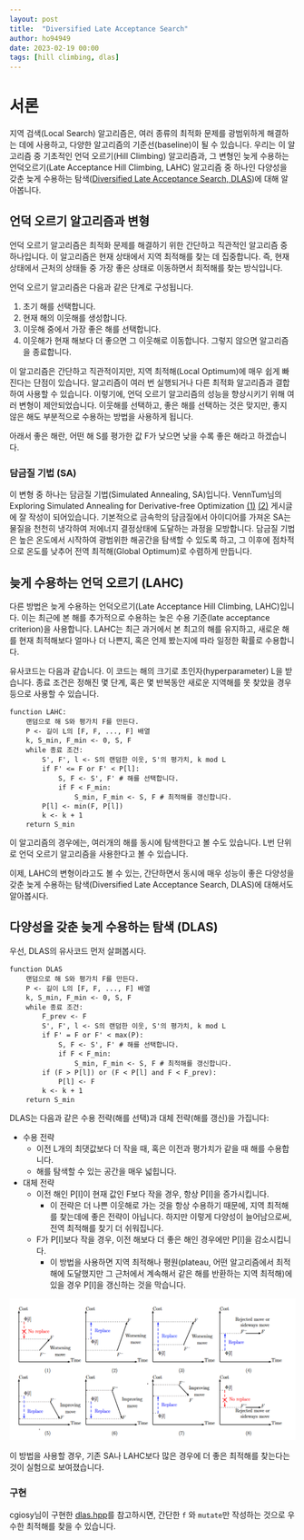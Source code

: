 ```yaml
---
layout: post
title:  "Diversified Late Acceptance Search"
author: ho94949
date: 2023-02-19 00:00
tags: [hill climbing, dlas]
---
```


# 서론

지역 검색(Local Search) 알고리즘은, 여러 종류의 최적화 문제를 광범위하게 해결하는 데에 사용하고, 다양한 알고리즘의 기준선(baseline)이 될 수 있습니다. 우리는 이 알고리즘 중 기초적인 언덕 오르기(Hill Climbing) 알고리즘과, 그 변형인 늦게 수용하는 언덕오르기(Late Acceptance Hill Climbing, LAHC) 알고리즘 중 하나인 다양성을 갖춘 늦게 수용하는 탐색([Diversified Late Acceptance Search, DLAS](https://arxiv.org/abs/1806.09328))에 대해 알아봅니다.

## 언덕 오르기 알고리즘과 변형

언덕 오르기 알고리즘은 최적화 문제를 해결하기 위한 간단하고 직관적인 알고리즘 중 하나입니다. 이 알고리즘은 현재 상태에서 지역 최적해를 찾는 데 집중합니다. 즉, 현재 상태에서 근처의 상태들 중 가장 좋은 상태로 이동하면서 최적해를 찾는 방식입니다.

언덕 오르기 알고리즘은 다음과 같은 단계로 구성됩니다.

1. 초기 해를 선택합니다.
2. 현재 해의 이웃해를 생성합니다.
3. 이웃해 중에서 가장 좋은 해를 선택합니다.
4. 이웃해가 현재 해보다 더 좋으면 그 이웃해로 이동합니다. 그렇지 않으면 알고리즘을 종료합니다.

이 알고리즘은 간단하고 직관적이지만, 지역 최적해(Local Optimum)에 매우 쉽게 빠진다는 단점이 있습니다. 알고리즘이 여러 번 실행되거나 다른 최적화 알고리즘과 결합하여 사용할 수 있습니다. 이렇기에, 언덕 오르기 알고리즘의 성능을 향상시키기 위해 여러 변형이 제안되었습니다. 이웃해를 선택하고, 좋은 해를 선택하는 것은 맞지만, 좋지 않은 해도 부분적으로 수용하는 방법을 사용하게 됩니다.

아래서 좋은 해란, 어떤 해 S를 평가한 값 F가 낮으면 낮을 수록 좋은 해라고 하겠습니다.

### 담금질 기법 (SA)

이 변형 중 하나는 담금질 기법(Simulated Annealing, SA)입니다. VennTum님의 Exploring Simulated Annealing for Derivative-free Optimization [(1)](https://infossm.github.io/blog/2022/12/18/Simulated-Annealing-1/) [(2)](https://infossm.github.io/blog/2023/01/18/Simulated-Annealing-2/) 게시글에 잘 작성이 되어있습니다. 기본적으로 금속학의 담금질에서 아이디어를 가져온 SA는 물질을 천천히 냉각하여 저에너지 결정상태에 도달하는 과정을 모방합니다. 담금질 기법은 높은 온도에서 시작하여 광범위한 해공간을 탐색할 수 있도록 하고, 그 이후에 점차적으로 온도를 낮추어 전역 최적해(Global Optimum)로 수렴하게 만듭니다.

## 늦게 수용하는 언덕 오르기 (LAHC)

다른 방법은 늦게 수용하는 언덕오르기(Late Acceptance Hill Climbing, LAHC)입니다. 이는 최근에 본 해를 추가적으로 수용하는 늦은 수용 기준(late acceptance criterion)을 사용합니다. LAHC는 최근 과거에서 본 최고의 해를 유지하고, 새로운 해를 현재 최적해보다 얼마나 더 나쁜지, 혹은 언제 봤는지에 따라 일정한 확률로 수용합니다.

유사코드는 다음과 같습니다. 이 코드는 해의 크기로 초인자(hyperparameter) L을 받습니다. 종료 조건은 정해진 몇 단계, 혹은 몇 반복동안 새로운 지역해를 못 찾았을 경우 등으로 사용할 수 있습니다. 

```
function LAHC:
    랜덤으로 해 S와 평가치 F를 만든다.
    P <- 길이 L의 [F, F, ..., F] 배열
    k, S_min, F_min <- 0, S, F
    while 종료 조건:
        S', F', l <- S의 랜덤한 이웃, S'의 평가치, k mod L
        if F' <= F or F' < P[l]:
            S, F <- S', F' # 해를 선택합니다.
            if F < F_min:
                S_min, F_min <- S, F # 최적해를 갱신합니다.
        P[l] <- min(F, P[l])
        k <- k + 1
    return S_min
```

이 알고리즘의 경우에는, 여러개의 해를 동시에 탐색한다고 볼 수도 있습니다. L번 단위로 언덕 오르기 알고리즘을 사용한다고 볼 수 있습니다.

이제, LAHC의 변형이라고도 볼 수 있는, 간단하면서 동시에 매우 성능이 좋은 다양성을 갖춘 늦게 수용하는 탐색(Diversified Late Acceptance Search, DLAS)에 대해서도 알아봅시다.

## 다양성을 갖춘 늦게 수용하는 탐색 (DLAS)

우선, DLAS의 유사코드 먼저 살펴봅시다.

```
function DLAS
    랜덤으로 해 S와 평가치 F를 만든다.
    P <- 길이 L의 [F, F, ..., F] 배열
    k, S_min, F_min <- 0, S, F
    while 종료 조건:
        F_prev <- F
        S', F', l <- S의 랜덤한 이웃, S'의 평가치, k mod L
        if F' = F or F' < max(P):
            S, F <- S', F' # 해를 선택합니다.
            if F < F_min:
                S_min, F_min <- S, F # 최적해를 갱신합니다.
        if (F > P[l]) or (F < P[l] and F < F_prev):
            P[l] <- F
        k <- k + 1
    return S_min
```

DLAS는 다음과 같은 수용 전략(해를 선택)과 대체 전략(해를 갱신)을 가집니다:

- 수용 전략
  - 이전 L개의 최댓값보다 더 작을 때, 혹은 이전과 평가치가 같을 때 해를 수용합니다.
  - 해를 탐색할 수 있는 공간을 매우 넓힙니다.
- 대체 전략
  - 이전 해인 P[l]이 현재 값인 F보다 작을 경우, 항상 P[l]을 증가시킵니다.
    - 이 전략은 더 나쁜 이웃해로 가는 것을 항상 수용하기 때문에, 지역 최적해를 찾는데에 좋은 전략이 아닙니다. 하지만 이렇게 다양성이 늘어남으로써, 전역 최적해를 찾기 더 쉬워집니다.
  - F가 P[l]보다 작을 경우, 이전 해보다 더 좋은 해인 경우에만 P[l]을 감소시킵니다.
    - 이 방법을 사용하면 지역 최적해나 평원(plateau, 어떤 알고리즘에서 최적해에 도달했지만 그 근처에서 계속해서 같은 해를 반환하는 지역 최적해)에 있을 경우 P[l]을 갱신하는 것을 막습니다.

![DLAS의 수용 및 대체 전략](/assets/images/dlas/img1.png)

이 방법을 사용할 경우, 기존 SA나 LAHC보다 많은 경우에 더 좋은 최적해를 찾는다는 것이 실험으로 보여졌습니다.

### 구현

cgiosy님이 구현한 [dlas.hpp](https://gist.github.com/cgiosy/ed16f4988eeb7e989a97644fe61e1561)를 참고하시면, 간단한 `f` 와 `mutate`만 작성하는 것으로 우수한 최적해를 찾을 수 있습니다.
